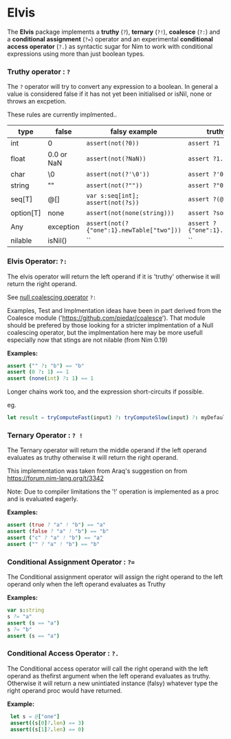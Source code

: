 # Elvis

The __Elvis__ package implements a __truthy__ (`?`), __ternary__ (`?!`), __coalesce__ (`?:`) and a __conditional assignment__ (`?=`) operator and an experimental __conditional access operator__ (`?.`) as syntactic sugar for Nim to work with conditional expressions using more than just boolean types. 

### Truthy operator : `?`

The `?` operator will try to convert any expression to a boolean. In general a value is considered false if it has not yet been initialised or isNil, none or throws an excpetion. 

These rules are currently implmented..

| type   | false |  falsy example  | truthy example 
|--------|-------|----------|---------------
| int    | 0     | `assert(not(?0))` | `assert ?1`  
| float  | 0.0 or NaN   | `assert(not(?NaN))` | `assert ?1.1`
| char   | \0    | `assert(not(?'\0'))` | `assert ?'0'`
| string | ""    | `assert(not(?""))` | `assert ?"0"`
| seq[T] | @[]   | `var s:seq[int]; assert(not(?s))` | `assert ?(@[0])`
| option[T] | none   | `assert(not(none(string)))` | `assert ?some("")`
| Any    | exception   | `assert(not(?{"one":1}.newTable["two"]))` | `assert ?{"one":1}.newTable["one"]`
| nilable | isNil()   | `` | ``

### Elvis Operator: `?:`

The elvis operator will return the left operand if it is 'truthy' otherwise it will return the right operand.

See [null coalescing operator](https://en.wikipedia.org/wiki/Null_coalescing_operator) `?:` 

Examples, Test and Implmentation ideas have been in part derived from the Coalesce module ('https://github.com/piedar/coalesce'). That module should be prefered by those looking for a stricter implmentation of a Null coalescing operator, but the implmentation here may be more usefull especially now that stings are not nilable (from Nim 0.19)

__Examples:__

```nim
assert ("" ?: "b") == "b"
assert (0 ?: 1) == 1
assert (none(int) ?: 1) == 1
```

Longer chains work too, and the expression short-circuits if possible.

eg. 
```nim
let result = tryComputeFast(input) ?: tryComputeSlow(input) ?: myDefault
```

### Ternary Operator : `? !`

The Ternary operator will return the  middle operand if the left operand evaluates as truthy otherwise it will return the right operand.

This implementation was taken from Araq's suggestion on from https://forum.nim-lang.org/t/3342

Note: Due to compiler limitations the '!' operation is implemented as a proc and is evaluated eagerly. 

__Examples:__

```nim
assert (true ? "a" ! "b") == "a"
assert (false ? "a" ! "b") == "b"
assert ("c" ? "a" ! "b") == "a"
assert ("" ? "a" ! "b") == "b"
```

### Conditional Assignment Operator : `?=`

The Conditional assignment operator will assign the right operand to the left operand only when the left operand evaluates as Truthy

__Examples:__

```nim
var s:string
s ?= "a" 
assert (s == "a")
s ?= "b"
assert (s == "a")
```

### Conditional Access Operator : `?.`

The Conditional access operator will call the right operand with the left operand as thefirst argument when the left operand evaluates as truthy. Otherwise it will return a new unintiated instance (falsy) whatever type the right operand proc would have returned.

__Example:__

```nim
 let s = @["one"]
 assert((s[0]?.len) == 3)
 assert((s[1]?.len) == 0)
```
